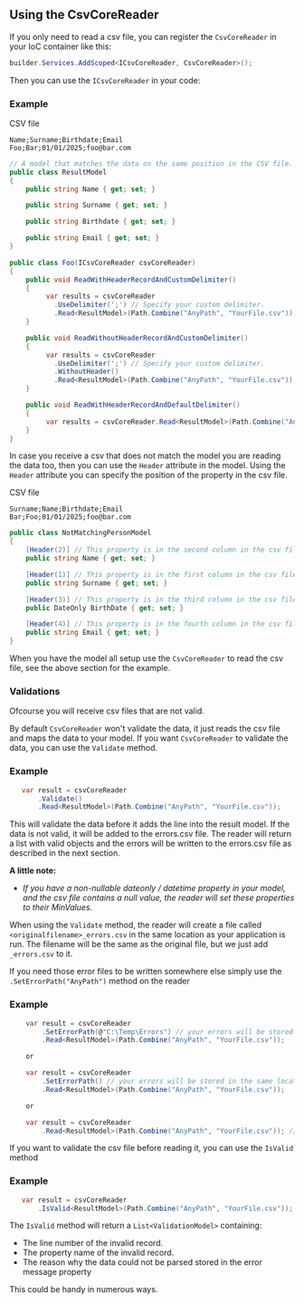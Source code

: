 ## Using the CsvCoreReader
If you only need to read a csv file, you can register the `CsvCoreReader` in your IoC container like this:

```csharp
builder.Services.AddScoped<ICsvCoreReader, CsvCoreReader>();
```

Then you can use the `ICsvCoreReader` in your code:

### Example

CSV file
```text
Name;Surname;Birthdate;Email
Foo;Bar;01/01/2025;foo@bar.com
```

```csharp
// A model that matches the data on the same position in the CSV file.
public class ResultModel
{
    public string Name { get; set; }

    public string Surname { get; set; }

    public string Birthdate { get; set; }

    public string Email { get; set; }
}
```

```csharp
public class Foo(ICsvCoreReader csvCoreReader)
{
    public void ReadWithHeaderRecordAndCustomDelimiter()
    {
         var results = csvCoreReader
           .UseDelimiter(';') // Specify your custom delimiter.
           .Read<ResultModel>(Path.Combine("AnyPath", "YourFile.csv")); // Read and map the data to your own model and yes the result is a IEnumerable of your model.
    }

    public void ReadWithoutHeaderRecordAndCustomDelimiter()
    {
         var results = csvCoreReader
           .UseDelimiter(';') // Specify your custom delimiter.
           .WithoutHeader()
           .Read<ResultModel>(Path.Combine("AnyPath", "YourFile.csv")); // Read and map the data to your own model and yes the result is a IEnumerable of your model.
    }

    public void ReadWithHeaderRecordAndDefaultDelimiter()
    {
         var results = csvCoreReader.Read<ResultModel>(Path.Combine("AnyPath", "YourFile.csv")); // Read and map the data to your own model and yes the result is a IEnumerable of your model.
    }
}
```

In case you receive a csv that does not match the model you are reading the data too, then you can use the `Header` attribute in the model.
Using the `Header` attribute you can specify the position of the property in the csv file.

CSV file
```text
Surname;Name;Birthdate;Email
Bar;Foo;01/01/2025;foo@bar.com
```

```csharp
public class NotMatchingPersonModel
{
    [Header(2)] // This property is in the second column in the csv file.
    public string Name { get; set; }

    [Header(1)] // This property is in the first column in the csv file.
    public string Surname { get; set; }

    [Header(3)] // This property is in the third column in the csv file.
    public DateOnly BirthDate { get; set; }

    [Header(4)] // This property is in the fourth column in the csv file.
    public string Email { get; set; }
}
```

When you have the model all setup use the `CsvCoreReader` to read the csv file, see the above section for the example.

### Validations

Ofcourse you will receive csv files that are not valid.

By default `CsvCoreReader` won't validate the data, it just reads the csv file and maps the data to your model.
If you want `CsvCoreReader` to validate the data, you can use the `Validate` method.

### Example

```csharp
   var result = csvCoreReader
       .Validate()
       .Read<ResultModel>(Path.Combine("AnyPath", "YourFile.csv"));
```

This will validate the data before it adds the line into the result model. If the data is not valid, it will be added to the errors.csv file.
The reader will return a list with valid objects and the errors will be written to the errors.csv file as described in the next section.

**A little note:**
- _If you have a non-nullable dateonly / datetime property in your model, and the csv file contains a null value, the reader will set these properties to their MinValues._

When using the `Validate` method, the reader will create a file called `<originalfilename>_errors.csv` in the same location as your application is run.
The filename will be the same as the original file, but we just add `_errors.csv` to it.

If you need those error files to be written somewhere else simply use the `.SetErrorPath("AnyPath")` method on the reader

### Example

```csharp
    var result = csvCoreReader
        .SetErrorPath(@"C:\Temp\Errors") // your errors will be stored in here, ofcourse you would put this in a configuration file ;)
        .Read<ResultModel>(Path.Combine("AnyPath", "YourFile.csv"));

    or

    var result = csvCoreReader
        .SetErrorPath() // your errors will be stored in the same location as the application is run.
        .Read<ResultModel>(Path.Combine("AnyPath", "YourFile.csv"));

    or

    var result = csvCoreReader
        .Read<ResultModel>(Path.Combine("AnyPath", "YourFile.csv")); // your errors will be stored in the same location as the application is run.
```

If you want to validate the csv file before reading it, you can use the `IsValid` method

### Example

```csharp
   var result = csvCoreReader
       .IsValid<ResultModel>(Path.Combine("AnyPath", "YourFile.csv"));
```

The `IsValid` method will return a `List<ValidationModel>` containing:
- The line number of the invalid record.
- The property name of the invalid record.
- The reason why the data could not be parsed stored in the error message property

This could be handy in numerous ways.
